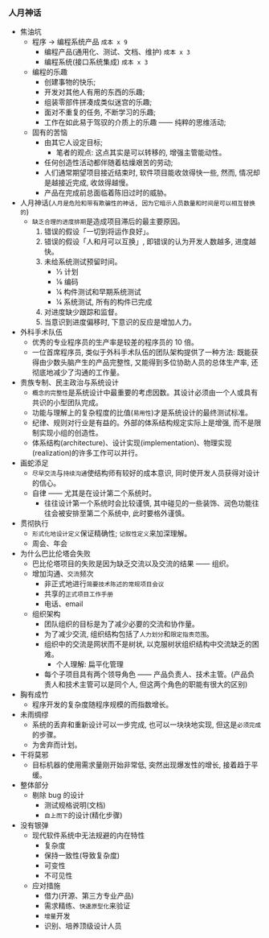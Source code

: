 <!--
abbrlink: sqxxa3d7
-->

### 人月神话

* 焦油坑
  * 程序 -> 编程系统产品 `成本 x 9`
    * 编程产品(通用化、测试、文档、维护) `成本 x 3`
    * 编程系统(接口系统集成) `成本 x 3`
  * 编程的乐趣
    * 创建事物的快乐;
    * 开发对其他人有用的东西的乐趣;
    * 组装零部件拼凑成类似迷宫的乐趣;
    * 面对不重复的任务, 不断学习的乐趣;
    * 工作在如此易于驾驭的介质上的乐趣 —— 纯粹的思维活动;
  * 固有的苦恼
    * 由其它人设定目标;
      * 笔者的观点: 这点其实是可以转移的, 增强主管能动性。
    * 任何创造性活动都伴随着枯燥艰苦的劳动;
    * 人们通常期望项目接近结束时, 软件项目能收敛得快一些, 然而, 情况却是越接近完成, 收敛得越慢。
    * 产品在完成前总面临着陈旧过时的威胁。
* 人月神话(`人月是危险和带有欺骗性的神话, 因为它暗示人员数量和时间是可以相互替换的`)
  * `缺乏合理的进度排期`是造成项目滞后的最主要原因。
    1. 错误的假设「一切到将运作良好」。
    2. 错误的假设「人和月可以互换」, 即错误的认为开发人数越多, 进度越快。
    3. 未给系统测试预留时间。
       * 1⁄3 计划
       * 1⁄6 编码
       * 1⁄4 构件测试和早期系统测试
       * 1⁄4 系统测试, 所有的构件已完成
    4. 对进度缺少跟踪和监督。
    5. 当意识到进度偏移时, 下意识的反应是增加人力。
* 外科手术队伍
  * 优秀的专业程序员的生产率是较差的程序员的 10 倍。
  * 一位首席程序员, 类似于外科手术队伍的团队架构提供了一种方法: 既能获得由少数头脑产生的产品完整性, 又能得到多位协助人员的总体生产率, 还彻底地减少了沟通的工作量。
* 贵族专制、民主政治与系统设计
  * `概念的完整性`是系统设计中最重要的考虑因数。其设计必须由一个人或具有共识的小型团队完成。
  * 功能与理解上的复杂程度的比值(`易用性`)才是系统设计的最终测试标准。
  * 纪律、规则对行业是有益的。外部的体系结构规定实际上是增强, 而不是限制实现小组的创造性。
  * 体系结构(architecture)、设计实现(implementation)、物理实现(realization)的许多工作可以并行。
* 画蛇添足
  * `尽早交流`与`持续沟通`使结构师有较好的成本意识, 同时使开发人员获得对设计的信心。
  * 自律 —— 尤其是在设计第二个系统时。
    * 往往设计第一个系统时会比较谨慎, 其中碰见的一些装饰、润色功能往往会被安排至第二个系统中, 此时要格外谨慎。
* 贯彻执行
  * `形式化地设计定义`保证精确性; `记叙性定义`来加深理解。
  * 周会、年会
* 为什么巴比伦塔会失败
  * 巴比伦塔项目的失败是因为缺乏交流以及交流的结果 —— 组织。
  * 增加沟通、`交流`频次
    * 非正式地进行`简要技术陈述的常规项目会议`
    * 共享的`正式项目工作手册`
    * 电话、email
  * 组织架构
    * 团队组织的目标是为了减少必要的交流和协作量。
    * 为了减少交流, 组织结构包括了`人力划分`和`限定指责范围`。
    * 组织中的交流是网状而不是树状, 以克服树状组织结构中交流缺乏的困难。
      * 个人理解: 扁平化管理
    * 每个子项目具有两个领导角色 —— 产品负责人、技术主管。(产品负责人和技术主管可以是同个人, 但这两个角色的职能有很大的区别)
* 胸有成竹
  * 程序开发的复杂度随程序规模的而指数增长。
* 未雨绸缪
  * 系统的丢弃和重新设计可以一步完成, 也可以一块块地实现, 但这是`必须完成`的步骤。
  * 为舍弃而计划。
* 干将莫邪
  * 目标机器的使用需求量刚开始非常低, 突然出现爆发性的增长, 接着趋于平缓。
* 整体部分
  * 剔除 bug 的设计
    * 测试规格说明(文档)
    * `自上而下`的设计(精化步骤)
* 没有银弹
  * 现代软件系统中无法规避的内在特性
    * 复杂度
    * 保持一致性(导致复杂度)
    * 可变性
    * 不可见性
  * 应对措施
    * 借力(开源、第三方专业产品)
    * 需求精练、`快速原型化`来验证
    * `增量`开发
    * 识别、培养顶级设计人员